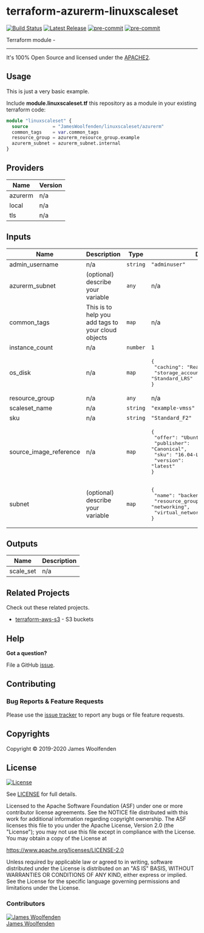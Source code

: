 # terraform-azurerm-linuxscaleset

[![Build Status](https://github.com/JamesWoolfenden/terraform-azurerm-linuxscaleset/workflows/Verify%20and%20Bump/badge.svg?branch=master)](https://github.com/JamesWoolfenden/terraform-azurerm-linuxscaleset)
[![Latest Release](https://img.shields.io/github/release/JamesWoolfenden/terraform-azurerm-linuxscaleset.svg)](https://github.com/JamesWoolfenden/terraform-azurerm-linuxscaleset/releases/latest)
[![pre-commit](https://img.shields.io/badge/pre--commit-enabled-brightgreen?logo=pre-commit&logoColor=white)](https://github.com/pre-commit/pre-commit)
[![pre-commit](https://img.shields.io/badge/checkov-verified-brightgreen)](https://www.checkov.io/)

Terraform module -

---

It's 100% Open Source and licensed under the [APACHE2](LICENSE).

## Usage

This is just a very basic example.

Include **module.linuxscaleset.tf** this repository as a module in your existing terraform code:

```terraform
module "linuxscaleset" {
  source         = "JamesWoolfenden/linuxscaleset/azurerm"
  common_tags    = var.common_tags
  resource_group = azurerm_resource_group.example
  azurerm_subnet = azurerm_subnet.internal
}
```

<!-- BEGINNING OF PRE-COMMIT-TERRAFORM DOCS HOOK -->

## Providers

| Name    | Version |
| ------- | ------- |
| azurerm | n/a     |
| local   | n/a     |
| tls     | n/a     |

## Inputs

| Name                   | Description                                        | Type     | Default                                                                                                                      | Required |
| ---------------------- | -------------------------------------------------- | -------- | ---------------------------------------------------------------------------------------------------------------------------- | :------: |
| admin_username         | n/a                                                | `string` | `"adminuser"`                                                                                                                |    no    |
| azurerm_subnet         | (optional) describe your variable                  | `any`    | n/a                                                                                                                          |   yes    |
| common_tags            | This is to help you add tags to your cloud objects | `map`    | n/a                                                                                                                          |   yes    |
| instance_count         | n/a                                                | `number` | `1`                                                                                                                          |    no    |
| os_disk                | n/a                                                | `map`    | <pre>{<br> "caching": "ReadWrite",<br> "storage_account_type": "Standard_LRS"<br>}</pre>                                     |    no    |
| resource_group         | n/a                                                | `any`    | n/a                                                                                                                          |   yes    |
| scaleset_name          | n/a                                                | `string` | `"example-vmss"`                                                                                                             |    no    |
| sku                    | n/a                                                | `string` | `"Standard_F2"`                                                                                                              |    no    |
| source_image_reference | n/a                                                | `map`    | <pre>{<br> "offer": "UbuntuServer",<br> "publisher": "Canonical",<br> "sku": "16.04-LTS",<br> "version": "latest"<br>}</pre> |    no    |
| subnet                 | (optional) describe your variable                  | `map`    | <pre>{<br> "name": "backend",<br> "resource_group_name": "networking",<br> "virtual_network_name": "production"<br>}</pre>   |    no    |

## Outputs

| Name      | Description |
| --------- | ----------- |
| scale_set | n/a         |

<!-- END OF PRE-COMMIT-TERRAFORM DOCS HOOK -->

## Related Projects

Check out these related projects.

- [terraform-aws-s3](https://github.com/jameswoolfenden/terraform-aws-s3) - S3 buckets

## Help

**Got a question?**

File a GitHub [issue](https://github.com/JamesWoolfenden/terraform-azurerm-linuxscaleset/issues).

## Contributing

### Bug Reports & Feature Requests

Please use the [issue tracker](https://github.com/JamesWoolfenden/terraform-azurerm-linuxscaleset/issues) to report any bugs or file feature requests.

## Copyrights

Copyright © 2019-2020 James Woolfenden

## License

[![License](https://img.shields.io/badge/License-Apache%202.0-blue.svg)](https://opensource.org/licenses/Apache-2.0)

See [LICENSE](LICENSE) for full details.

Licensed to the Apache Software Foundation (ASF) under one
or more contributor license agreements. See the NOTICE file
distributed with this work for additional information
regarding copyright ownership. The ASF licenses this file
to you under the Apache License, Version 2.0 (the
"License"); you may not use this file except in compliance
with the License. You may obtain a copy of the License at

<https://www.apache.org/licenses/LICENSE-2.0>

Unless required by applicable law or agreed to in writing,
software distributed under the License is distributed on an
"AS IS" BASIS, WITHOUT WARRANTIES OR CONDITIONS OF ANY
KIND, either express or implied. See the License for the
specific language governing permissions and limitations
under the License.

### Contributors

[![James Woolfenden][jameswoolfenden_avatar]][jameswoolfenden_homepage]<br/>[James Woolfenden][jameswoolfenden_homepage]

[jameswoolfenden_homepage]: https://github.com/jameswoolfenden
[jameswoolfenden_avatar]: https://github.com/jameswoolfenden.png?size=150
[github]: https://github.com/jameswoolfenden
[linkedin]: https://www.linkedin.com/in/jameswoolfenden/
[twitter]: https://twitter.com/JimWoolfenden
[share_twitter]: https://twitter.com/intent/tweet/?text=terraform-azurerm-linuxscaleset&url=https://github.com/JamesWoolfenden/terraform-azurerm-linuxscaleset
[share_linkedin]: https://www.linkedin.com/shareArticle?mini=true&title=terraform-azurerm-linuxscaleset&url=https://github.com/JamesWoolfenden/terraform-azurerm-linuxscaleset
[share_reddit]: https://reddit.com/submit/?url=https://github.com/JamesWoolfenden/terraform-azurerm-linuxscaleset
[share_facebook]: https://facebook.com/sharer/sharer.php?u=https://github.com/JamesWoolfenden/terraform-azurerm-linuxscaleset
[share_email]: mailto:?subject=terraform-azurerm-linuxscaleset&body=https://github.com/JamesWoolfenden/terraform-azurerm-linuxscaleset
